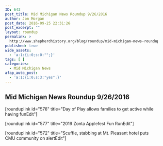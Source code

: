 ```yaml
---
ID: 643
post_title: Mid Michigan News Roundup 9/26/2016
author: Jon Morgan
post_date: 2016-09-25 22:31:26
post_excerpt: ""
layout: roundup
permalink: >
  http://www.shepherdhistory.org/blog/roundup/mid-michigan-news-roundup-9262016/
published: true
wide_assets:
  - 'a:1:{i:0;s:0:"";}'
tags: [ ]
categories:
  - Mid Michigan News
afap_auto_post:
  - 'a:1:{i:0;s:3:"yes";}'
---
```

## Mid Michigan News Roundup 9/26/2016
[rounduplink id="578" title="Day of Play allows families to get active while having funEdit"]

[rounduplink id="577" title="2016 Zonta Applefest Fun RunEdit"]

[rounduplink id="572" title="Scuffle, stabbing at Mt. Pleasant hotel puts CMU community on alertEdit"]